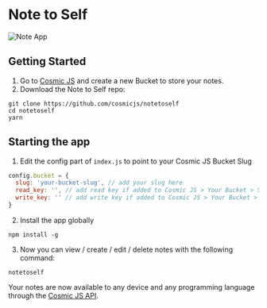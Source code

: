 # Note to Self
![Note App](https://cosmicjs.com/uploads/58fb06b0-2dbb-11e7-826f-f34de0199ac5-note-to-self.png)
## Getting Started
1. Go to [Cosmic JS](https://cosmicjs.com) and create a new Bucket to store your notes.
2. Download the Note to Self repo:
```
git clone https://github.com/cosmicjs/notetoself
cd notetoself
yarn
```

## Starting the app
1. Edit the config part of `index.js` to point to your Cosmic JS Bucket Slug
```javascript
config.bucket = {
  slug: 'your-bucket-slug', // add your slug here
  read_key: '', // add read key if added to Cosmic JS > Your Bucket > Settings
  write_key: '' // add write key if added to Cosmic JS > Your Bucket > Settings
}
```
2. Install the app globally
```
npm install -g
```
3. Now you can view / create / edit / delete notes with the following command:
```
notetoself
```
Your notes are now available to any device and any programming language through the [Cosmic JS API](https://cosmicjs.com).
